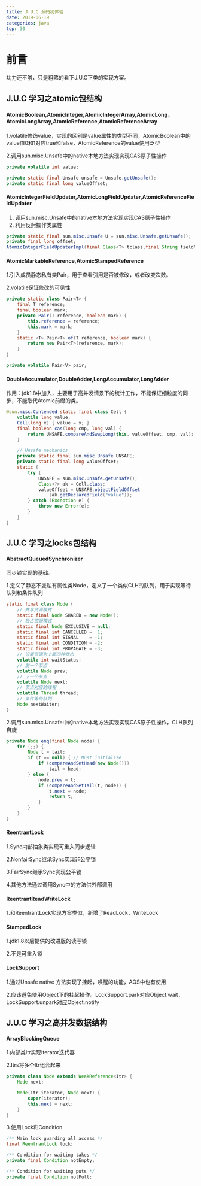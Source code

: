 ```yaml
---
title: J.U.C 源码初体验
date: 2019-06-19
categories: java
top: 30
---
```


# 前言

功力还不够，只是粗略的看下J.U.C下类的实现方案。

## J.U.C 学习之atomic包结构

#### AtomicBoolean,AtomicInteger,AtomicIntegerArray,AtomicLong，AtomicLongArray,AtomicReference,AtomicReferenceArray

1.volatile修饰value，实现的区别是value属性的类型不同，AtomicBoolean中的value值0和1对应true和false，AtomicReference的value使用泛型

2.调用sun.misc.Unsafe中的native本地方法实现实现CAS原子性操作

```java
private volatile int value;

private static final Unsafe unsafe = Unsafe.getUnsafe();
private static final long valueOffset;
```

#### AtomicIntegerFieldUpdater,AtomicLongFieldUpdater,AtomicReferenceFieldUpdater

1. 调用sun.misc.Unsafe中的native本地方法实现实现CAS原子性操作
2. 利用反射操作类属性

```java
private static final sun.misc.Unsafe U = sun.misc.Unsafe.getUnsafe();
private final long offset;
AtomicIntegerFieldUpdaterImpl(final Class<T> tclass,final String fieldName,final Class<?> caller)
```

#### AtomicMarkableReference,AtomicStampedReference

1.引入成员静态私有类Pair，用于查看引用是否被修改，或者改变次数。

2.volatile保证修改的可见性

```java
private static class Pair<T> {
    final T reference;
    final boolean mark;
    private Pair(T reference, boolean mark) {
        this.reference = reference;
        this.mark = mark;
    }
    static <T> Pair<T> of(T reference, boolean mark) {
        return new Pair<T>(reference, mark);
    }
}

private volatile Pair<V> pair;
```

#### DoubleAccumulator,DoubleAdder,LongAccumulator,LongAdder

作用：jdk1.8中加入，主要用于高并发情景下的统计工作，不能保证细粒度的同步，不能取代Atomic前缀的类。

```java
@sun.misc.Contended static final class Cell {
    volatile long value;
    Cell(long x) { value = x; }
    final boolean cas(long cmp, long val) {
        return UNSAFE.compareAndSwapLong(this, valueOffset, cmp, val);
    }

    // Unsafe mechanics
    private static final sun.misc.Unsafe UNSAFE;
    private static final long valueOffset;
    static {
        try {
            UNSAFE = sun.misc.Unsafe.getUnsafe();
            Class<?> ak = Cell.class;
            valueOffset = UNSAFE.objectFieldOffset
                (ak.getDeclaredField("value"));
        } catch (Exception e) {
            throw new Error(e);
        }
    }
}
```

## J.U.C 学习之locks包结构

#### AbstractQueuedSynchronizer

同步锁实现的基础。

1.定义了静态不变私有属性类Node，定义了一个类似CLH的队列，用于实现等待队列和条件队列

```java
static final class Node {
    // 共享资源模式
    static final Node SHARED = new Node();
    // 独占资源模式
    static final Node EXCLUSIVE = null;
    static final int CANCELLED =  1;
    static final int SIGNAL    = -1;
    static final int CONDITION = -2;
    static final int PROPAGATE = -3;
    // 设置资源为上面四种状态
    volatile int waitStatus;
    // 前一个节点
    volatile Node prev;
    // 下一个节点
    volatile Node next;
    // 节点对应的线程
    volatile Thread thread;
    // 条件等待队列
    Node nextWaiter;
}
```

2.调用sun.misc.Unsafe中的native本地方法实现实现CAS原子性操作，CLH队列自旋

```java
private Node enq(final Node node) {
    for (;;) {
        Node t = tail;
        if (t == null) { // Must initialize
            if (compareAndSetHead(new Node()))
                tail = head;
        } else {
            node.prev = t;
            if (compareAndSetTail(t, node)) {
                t.next = node;
                return t;
            }
        }
    }
}
```

#### ReentrantLock

1.Sync内部抽象类实现可重入同步逻辑

2.NonfairSync继承Sync实现非公平锁

3.FairSync继承Sync实现公平锁

4.其他方法通过调用Sync中的方法供外部调用

#### ReentrantReadWriteLock

1.和ReentrantLock实现方案类似，新增了ReadLock，WriteLock

#### StampedLock

1.jdk1.8以后提供的改进版的读写锁

2.不是可重入锁

#### LockSupport

1.通过Unsafe native 方法实现了挂起，唤醒的功能，AQS中也有使用

2.应该避免使用Object下的挂起操作。LockSupport.park对应Object.wait，LockSupport.unpark对应Object.notify

## J.U.C 学习之高并发数据结构

#### ArrayBlockingQueue

1.内部类Itr实现Iterator迭代器

2.Itrs将多个Itr组合起来

```java
private class Node extends WeakReference<Itr> {
    Node next;

    Node(Itr iterator, Node next) {
        super(iterator);
        this.next = next;
    }
}
```

3.使用Lock和Condition

```java
/** Main lock guarding all access */
final ReentrantLock lock;

/** Condition for waiting takes */
private final Condition notEmpty;

/** Condition for waiting puts */
private final Condition notFull;
```